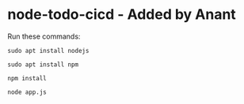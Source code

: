 # node-todo-cicd - Added by Anant

Run these commands:


`sudo apt install nodejs`


`sudo apt install npm`


`npm install`

`node app.js`

